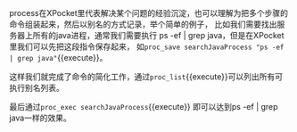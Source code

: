 
process在XPocket里代表解决某个问题的经验沉淀，也可以理解为把多个步骤的命令组装起来，然后以别名的方式记录，举个简单的例子，
比如我们需要找出服务器上所有的java进程，通常我们需要执行 ps -ef | grep java，但是在XPocket里我们可以先把这段指令保存起来，
如`proc_save searchJavaProcess "ps -ef | grep java"`{{execute}}。

这样我们就完成了命令的简化工作，通过`proc_list`{{execute}}可以列出所有可执行别名列表。

最后通过`proc_exec searchJavaProcess`{{execute}} 即可以达到ps -ef | grep java一样的效果。
